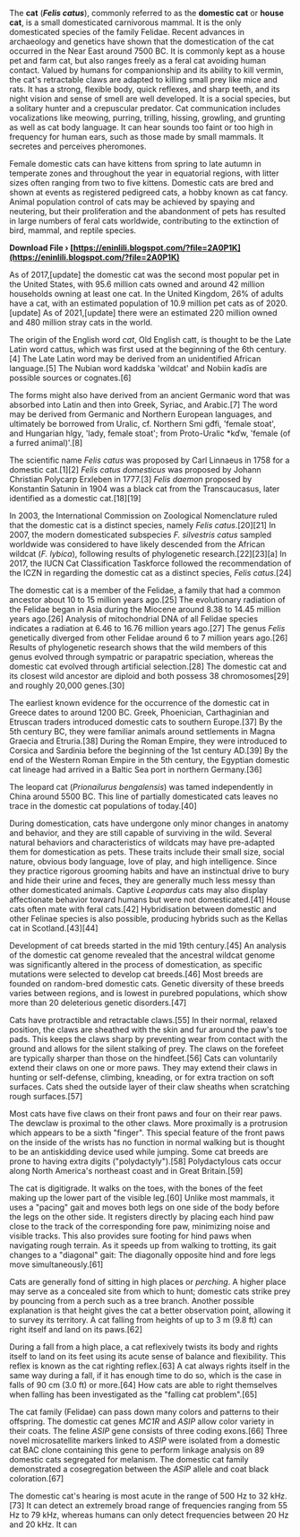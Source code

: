 The **cat** (***Felis catus***), commonly referred to as the **domestic cat** or **house cat**, is a small domesticated carnivorous mammal. It is the only domesticated species of the family Felidae. Recent advances in archaeology and genetics have shown that the domestication of the cat occurred in the Near East around 7500 BC. It is commonly kept as a house pet and farm cat, but also ranges freely as a feral cat avoiding human contact. Valued by humans for companionship and its ability to kill vermin, the cat's retractable claws are adapted to killing small prey like mice and rats. It has a strong, flexible body, quick reflexes, and sharp teeth, and its night vision and sense of smell are well developed. It is a social species, but a solitary hunter and a crepuscular predator. Cat communication includes vocalizations like meowing, purring, trilling, hissing, growling, and grunting as well as cat body language. It can hear sounds too faint or too high in frequency for human ears, such as those made by small mammals. It secretes and perceives pheromones.
 
Female domestic cats can have kittens from spring to late autumn in temperate zones and throughout the year in equatorial regions, with litter sizes often ranging from two to five kittens. Domestic cats are bred and shown at events as registered pedigreed cats, a hobby known as cat fancy. Animal population control of cats may be achieved by spaying and neutering, but their proliferation and the abandonment of pets has resulted in large numbers of feral cats worldwide, contributing to the extinction of bird, mammal, and reptile species.
 
**Download File › [https://eninlili.blogspot.com/?file=2A0P1K](https://eninlili.blogspot.com/?file=2A0P1K)**


 
As of 2017,[update] the domestic cat was the second most popular pet in the United States, with 95.6 million cats owned and around 42 million households owning at least one cat. In the United Kingdom, 26% of adults have a cat, with an estimated population of 10.9 million pet cats as of 2020.[update] As of 2021,[update] there were an estimated 220 million owned and 480 million stray cats in the world.
 
The origin of the English word *cat*, Old English catt, is thought to be the Late Latin word cattus, which was first used at the beginning of the 6th century.[4] The Late Latin word may be derived from an unidentified African language.[5] The Nubian word kaddska 'wildcat' and Nobiin kadīs are possible sources or cognates.[6]
 
The forms might also have derived from an ancient Germanic word that was absorbed into Latin and then into Greek, Syriac, and Arabic.[7] The word may be derived from Germanic and Northern European languages, and ultimately be borrowed from Uralic, cf. Northern Smi gđfi, 'female stoat', and Hungarian hlgy, 'lady, female stoat'; from Proto-Uralic \*kďw, 'female (of a furred animal)'.[8]
 
The scientific name *Felis catus* was proposed by Carl Linnaeus in 1758 for a domestic cat.[1][2] *Felis catus domesticus* was proposed by Johann Christian Polycarp Erxleben in 1777.[3] *Felis daemon* proposed by Konstantin Satunin in 1904 was a black cat from the Transcaucasus, later identified as a domestic cat.[18][19]
 
In 2003, the International Commission on Zoological Nomenclature ruled that the domestic cat is a distinct species, namely *Felis catus*.[20][21] In 2007, the modern domesticated subspecies *F. silvestris catus* sampled worldwide was considered to have likely descended from the African wildcat (*F. lybica*), following results of phylogenetic research.[22][23][a] In 2017, the IUCN Cat Classification Taskforce followed the recommendation of the ICZN in regarding the domestic cat as a distinct species, *Felis catus*.[24]

The domestic cat is a member of the Felidae, a family that had a common ancestor about 10 to 15 million years ago.[25] The evolutionary radiation of the Felidae began in Asia during the Miocene around 8.38 to 14.45 million years ago.[26] Analysis of mitochondrial DNA of all Felidae species indicates a radiation at 6.46 to 16.76 million years ago.[27] The genus *Felis* genetically diverged from other Felidae around 6 to 7 million years ago.[26] Results of phylogenetic research shows that the wild members of this genus evolved through sympatric or parapatric speciation, whereas the domestic cat evolved through artificial selection.[28] The domestic cat and its closest wild ancestor are diploid and both possess 38 chromosomes[29] and roughly 20,000 genes.[30]
 
The earliest known evidence for the occurrence of the domestic cat in Greece dates to around 1200 BC. Greek, Phoenician, Carthaginian and Etruscan traders introduced domestic cats to southern Europe.[37] By the 5th century BC, they were familiar animals around settlements in Magna Graecia and Etruria.[38] During the Roman Empire, they were introduced to Corsica and Sardinia before the beginning of the 1st century AD.[39] By the end of the Western Roman Empire in the 5th century, the Egyptian domestic cat lineage had arrived in a Baltic Sea port in northern Germany.[36]
 
The leopard cat (*Prionailurus bengalensis*) was tamed independently in China around 5500 BC. This line of partially domesticated cats leaves no trace in the domestic cat populations of today.[40]
 
During domestication, cats have undergone only minor changes in anatomy and behavior, and they are still capable of surviving in the wild. Several natural behaviors and characteristics of wildcats may have pre-adapted them for domestication as pets. These traits include their small size, social nature, obvious body language, love of play, and high intelligence. Since they practice rigorous grooming habits and have an instinctual drive to bury and hide their urine and feces, they are generally much less messy than other domesticated animals. Captive *Leopardus* cats may also display affectionate behavior toward humans but were not domesticated.[41] House cats often mate with feral cats.[42] Hybridisation between domestic and other Felinae species is also possible, producing hybrids such as the Kellas cat in Scotland.[43][44]
 
Development of cat breeds started in the mid 19th century.[45] An analysis of the domestic cat genome revealed that the ancestral wildcat genome was significantly altered in the process of domestication, as specific mutations were selected to develop cat breeds.[46] Most breeds are founded on random-bred domestic cats. Genetic diversity of these breeds varies between regions, and is lowest in purebred populations, which show more than 20 deleterious genetic disorders.[47]
 
Cats have protractible and retractable claws.[55] In their normal, relaxed position, the claws are sheathed with the skin and fur around the paw's toe pads. This keeps the claws sharp by preventing wear from contact with the ground and allows for the silent stalking of prey. The claws on the forefeet are typically sharper than those on the hindfeet.[56] Cats can voluntarily extend their claws on one or more paws. They may extend their claws in hunting or self-defense, climbing, kneading, or for extra traction on soft surfaces. Cats shed the outside layer of their claw sheaths when scratching rough surfaces.[57]
 
Most cats have five claws on their front paws and four on their rear paws. The dewclaw is proximal to the other claws. More proximally is a protrusion which appears to be a sixth "finger". This special feature of the front paws on the inside of the wrists has no function in normal walking but is thought to be an antiskidding device used while jumping. Some cat breeds are prone to having extra digits ("polydactyly").[58] Polydactylous cats occur along North America's northeast coast and in Great Britain.[59]
 
The cat is digitigrade. It walks on the toes, with the bones of the feet making up the lower part of the visible leg.[60] Unlike most mammals, it uses a "pacing" gait and moves both legs on one side of the body before the legs on the other side. It registers directly by placing each hind paw close to the track of the corresponding fore paw, minimizing noise and visible tracks. This also provides sure footing for hind paws when navigating rough terrain. As it speeds up from walking to trotting, its gait changes to a "diagonal" gait: The diagonally opposite hind and fore legs move simultaneously.[61]
 
Cats are generally fond of sitting in high places or *perching*. A higher place may serve as a concealed site from which to hunt; domestic cats strike prey by pouncing from a perch such as a tree branch. Another possible explanation is that height gives the cat a better observation point, allowing it to survey its territory. A cat falling from heights of up to 3 m (9.8 ft) can right itself and land on its paws.[62]
 
During a fall from a high place, a cat reflexively twists its body and rights itself to land on its feet using its acute sense of balance and flexibility. This reflex is known as the cat righting reflex.[63] A cat always rights itself in the same way during a fall, if it has enough time to do so, which is the case in falls of 90 cm (3.0 ft) or more.[64] How cats are able to right themselves when falling has been investigated as the "falling cat problem".[65]
 
The cat family (Felidae) can pass down many colors and patterns to their offspring. The domestic cat genes *MC1R* and *ASIP* allow color variety in their coats. The feline *ASIP* gene consists of three coding exons.[66] Three novel microsatellite markers linked to *ASIP* were isolated from a domestic cat BAC clone containing this gene to perform linkage analysis on 89 domestic cats segregated for melanism. The domestic cat family demonstrated a cosegregation between the *ASIP* allele and coat black coloration.[67]
 
The domestic cat's hearing is most acute in the range of 500 Hz to 32 kHz.[73] It can detect an extremely broad range of frequencies ranging from 55 Hz to 79 kHz, whereas humans can only detect frequencies between 20 Hz and 20 kHz. It can 